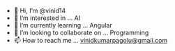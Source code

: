 - 👋 Hi, I’m @vinid14
- 👀 I’m interested in ... AI
- 🌱 I’m currently learning ... Angular
- 💞️ I’m looking to collaborate on ... Programming
- 📫 How to reach me ... vinidkumarpagolu@gmail.com

<!---
vinid14/vinid14 is a ✨ special ✨ repository because its `README.md` (this file) appears on your GitHub profile.
You can click the Preview link to take a look at your changes.
--->
